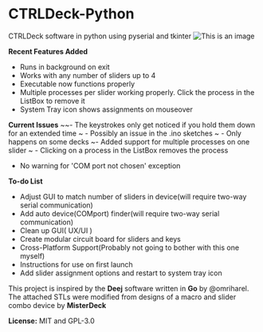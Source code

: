 
# CTRLDeck-Python
CTRLDeck software in python using pyserial and tkinter
![This is an image](https://raw.githubusercontent.com/Narfjones/CTRLDeck-Python/master/src/repository-graph.png)

**Recent Features Added**
- Runs in background on exit
- Works with any number of sliders up to 4
- Executable now functions properly
- Multiple processes per slider working properly. Click the process in the ListBox to remove it
- System Tray icon shows assignments on mouseover

**Current Issues**
~~- The keystrokes only get noticed if you hold them down for an extended time
~  -  Possibly an issue in the .ino sketches
~  -  Only happens on some decks
~- Added support for multiple processes on one slider
~  - Clicking on a process in the ListBox removes the process
- No warning for 'COM port not chosen' exception

**To-do List**
- Adjust GUI to match number of sliders in device(will require two-way serial communication)
- Add auto device(COMport) finder(will require two-way serial communication)
- Clean up GUI( UX/UI )
- Create modular circuit board for sliders and keys
- Cross-Platform Support(Probably not going to bother with this one myself)
- Instructions for use on first launch
- Add slider assignment options and restart to system tray icon

This project is inspired by the **Deej** software written in **Go** by @omriharel. 
The attached STLs were modified from designs of a macro and slider combo device by **MisterDeck**

**License:** MIT and GPL-3.0
